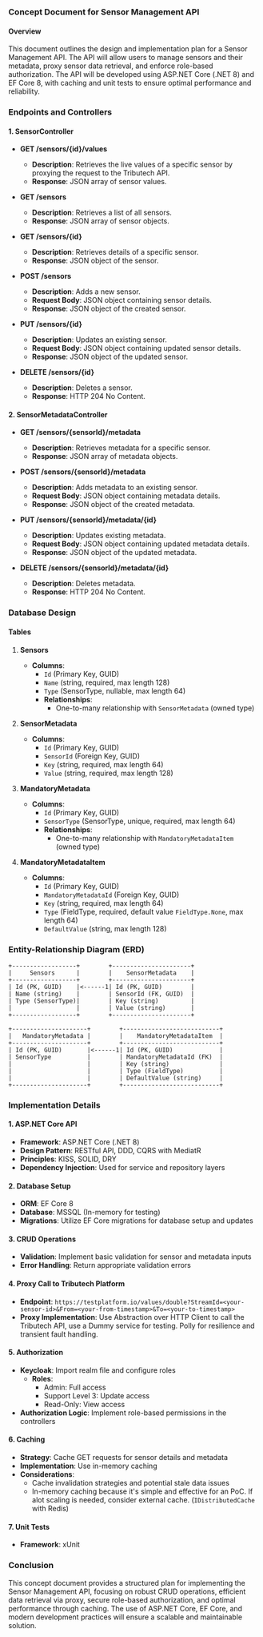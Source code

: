 ### Concept Document for Sensor Management API

#### Overview
This document outlines the design and implementation plan for a Sensor Management API. The API will allow users to manage sensors and their metadata, proxy sensor data retrieval, and enforce role-based authorization. The API will be developed using ASP.NET Core (.NET 8) and EF Core 8, with caching and unit tests to ensure optimal performance and reliability.

### Endpoints and Controllers

#### 1. SensorController

- **GET /sensors/{id}/values**
  - **Description**: Retrieves the live values of a specific sensor by proxying the request to the Tributech API.
  - **Response**: JSON array of sensor values.

- **GET /sensors**
  - **Description**: Retrieves a list of all sensors.
  - **Response**: JSON array of sensor objects.

- **GET /sensors/{id}**
  - **Description**: Retrieves details of a specific sensor.
  - **Response**: JSON object of the sensor.

- **POST /sensors**
  - **Description**: Adds a new sensor.
  - **Request Body**: JSON object containing sensor details.
  - **Response**: JSON object of the created sensor.

- **PUT /sensors/{id}**
  - **Description**: Updates an existing sensor.
  - **Request Body**: JSON object containing updated sensor details.
  - **Response**: JSON object of the updated sensor.

- **DELETE /sensors/{id}**
  - **Description**: Deletes a sensor.
  - **Response**: HTTP 204 No Content.

#### 2. SensorMetadataController

- **GET /sensors/{sensorId}/metadata**
  - **Description**: Retrieves metadata for a specific sensor.
  - **Response**: JSON array of metadata objects.

- **POST /sensors/{sensorId}/metadata**
  - **Description**: Adds metadata to an existing sensor.
  - **Request Body**: JSON object containing metadata details.
  - **Response**: JSON object of the created metadata.

- **PUT /sensors/{sensorId}/metadata/{id}**
  - **Description**: Updates existing metadata.
  - **Request Body**: JSON object containing updated metadata details.
  - **Response**: JSON object of the updated metadata.

- **DELETE /sensors/{sensorId}/metadata/{id}**
  - **Description**: Deletes metadata.
  - **Response**: HTTP 204 No Content.

### Database Design

#### Tables

1. **Sensors**
   - **Columns**:
     - `Id` (Primary Key, GUID)
     - `Name` (string, required, max length 128)
     - `Type` (SensorType, nullable, max length 64)
     - **Relationships**:
       - One-to-many relationship with `SensorMetadata` (owned type)

2. **SensorMetadata**
   - **Columns**:
     - `Id` (Primary Key, GUID)
     - `SensorId` (Foreign Key, GUID)
     - `Key` (string, required, max length 64)
     - `Value` (string, required, max length 128)

3. **MandatoryMetadata**
   - **Columns**:
     - `Id` (Primary Key, GUID)
     - `SensorType` (SensorType, unique, required, max length 64)
     - **Relationships**:
       - One-to-many relationship with `MandatoryMetadataItem` (owned type)

4. **MandatoryMetadataItem**
   - **Columns**:
     - `Id` (Primary Key, GUID)
     - `MandatoryMetadataId` (Foreign Key, GUID)
     - `Key` (string, required, max length 64)
     - `Type` (FieldType, required, default value `FieldType.None`, max length 64)
     - `DefaultValue` (string, max length 128)

### Entity-Relationship Diagram (ERD)

```plaintext
+------------------+        +----------------------+
|     Sensors      |        |    SensorMetadata    |
+------------------+        +----------------------+
| Id (PK, GUID)    |<------1| Id (PK, GUID)        |
| Name (string)    |        | SensorId (FK, GUID)  |
| Type (SensorType)|        | Key (string)         |
|                  |        | Value (string)       |
+------------------+        +----------------------+

+---------------------+        +---------------------------+
|   MandatoryMetadata |        |    MandatoryMetadataItem  |
+---------------------+        +---------------------------+
| Id (PK, GUID)       |<------1| Id (PK, GUID)             |
| SensorType          |        | MandatoryMetadataId (FK)  |
|                     |        | Key (string)              |
|                     |        | Type (FieldType)          |
|                     |        | DefaultValue (string)     |
+---------------------+        +---------------------------+
```

### Implementation Details

#### 1. ASP.NET Core API
- **Framework**: ASP.NET Core (.NET 8)
- **Design Pattern**: RESTful API, DDD, CQRS with MediatR
- **Principles**: KISS, SOLID, DRY
- **Dependency Injection**: Used for service and repository layers

#### 2. Database Setup
- **ORM**: EF Core 8
- **Database**: MSSQL (In-memory for testing)
- **Migrations**: Utilize EF Core migrations for database setup and updates

#### 3. CRUD Operations
- **Validation**: Implement basic validation for sensor and metadata inputs
- **Error Handling**: Return appropriate validation errors

#### 4. Proxy Call to Tributech Platform
- **Endpoint**: `https://testplatform.io/values/double?StreamId=<your-sensor-id>&From=<your-from-timestamp>&To=<your-to-timestamp>`
- **Proxy Implementation**: Use Abstraction over HTTP Client to call the Tributech API, use a Dummy service for testing. Polly for resilience and transient fault handling.

#### 5. Authorization
- **Keycloak**: Import realm file and configure roles
  - **Roles**:
    - Admin: Full access
    - Support Level 3: Update access
    - Read-Only: View access
- **Authorization Logic**: Implement role-based permissions in the controllers

#### 6. Caching
- **Strategy**: Cache GET requests for sensor details and metadata
- **Implementation**: Use in-memory caching
- **Considerations**: 
  - Cache invalidation strategies and potential stale data issues
  - In-memory caching because it's simple and effective for an PoC. If alot scaling is needed, consider external cache. (``IDistributedCache`` with Redis) 

#### 7. Unit Tests
- **Framework**: xUnit

### Conclusion

This concept document provides a structured plan for implementing the Sensor Management API, focusing on robust CRUD operations, efficient data retrieval via proxy, secure role-based authorization, and optimal performance through caching. The use of ASP.NET Core, EF Core, and modern development practices will ensure a scalable and maintainable solution.

